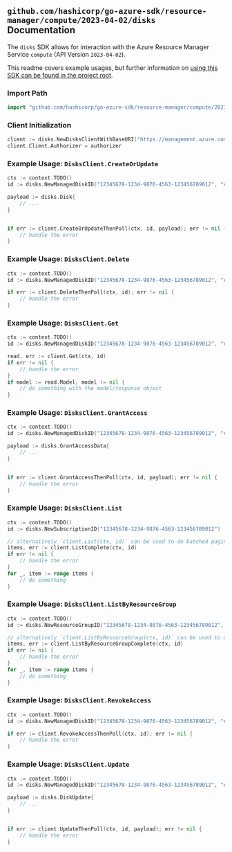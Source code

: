
## `github.com/hashicorp/go-azure-sdk/resource-manager/compute/2023-04-02/disks` Documentation

The `disks` SDK allows for interaction with the Azure Resource Manager Service `compute` (API Version `2023-04-02`).

This readme covers example usages, but further information on [using this SDK can be found in the project root](https://github.com/hashicorp/go-azure-sdk/tree/main/docs).

### Import Path

```go
import "github.com/hashicorp/go-azure-sdk/resource-manager/compute/2023-04-02/disks"
```


### Client Initialization

```go
client := disks.NewDisksClientWithBaseURI("https://management.azure.com")
client.Client.Authorizer = authorizer
```


### Example Usage: `DisksClient.CreateOrUpdate`

```go
ctx := context.TODO()
id := disks.NewManagedDiskID("12345678-1234-9876-4563-123456789012", "example-resource-group", "diskValue")

payload := disks.Disk{
	// ...
}


if err := client.CreateOrUpdateThenPoll(ctx, id, payload); err != nil {
	// handle the error
}
```


### Example Usage: `DisksClient.Delete`

```go
ctx := context.TODO()
id := disks.NewManagedDiskID("12345678-1234-9876-4563-123456789012", "example-resource-group", "diskValue")

if err := client.DeleteThenPoll(ctx, id); err != nil {
	// handle the error
}
```


### Example Usage: `DisksClient.Get`

```go
ctx := context.TODO()
id := disks.NewManagedDiskID("12345678-1234-9876-4563-123456789012", "example-resource-group", "diskValue")

read, err := client.Get(ctx, id)
if err != nil {
	// handle the error
}
if model := read.Model; model != nil {
	// do something with the model/response object
}
```


### Example Usage: `DisksClient.GrantAccess`

```go
ctx := context.TODO()
id := disks.NewManagedDiskID("12345678-1234-9876-4563-123456789012", "example-resource-group", "diskValue")

payload := disks.GrantAccessData{
	// ...
}


if err := client.GrantAccessThenPoll(ctx, id, payload); err != nil {
	// handle the error
}
```


### Example Usage: `DisksClient.List`

```go
ctx := context.TODO()
id := disks.NewSubscriptionID("12345678-1234-9876-4563-123456789012")

// alternatively `client.List(ctx, id)` can be used to do batched pagination
items, err := client.ListComplete(ctx, id)
if err != nil {
	// handle the error
}
for _, item := range items {
	// do something
}
```


### Example Usage: `DisksClient.ListByResourceGroup`

```go
ctx := context.TODO()
id := disks.NewResourceGroupID("12345678-1234-9876-4563-123456789012", "example-resource-group")

// alternatively `client.ListByResourceGroup(ctx, id)` can be used to do batched pagination
items, err := client.ListByResourceGroupComplete(ctx, id)
if err != nil {
	// handle the error
}
for _, item := range items {
	// do something
}
```


### Example Usage: `DisksClient.RevokeAccess`

```go
ctx := context.TODO()
id := disks.NewManagedDiskID("12345678-1234-9876-4563-123456789012", "example-resource-group", "diskValue")

if err := client.RevokeAccessThenPoll(ctx, id); err != nil {
	// handle the error
}
```


### Example Usage: `DisksClient.Update`

```go
ctx := context.TODO()
id := disks.NewManagedDiskID("12345678-1234-9876-4563-123456789012", "example-resource-group", "diskValue")

payload := disks.DiskUpdate{
	// ...
}


if err := client.UpdateThenPoll(ctx, id, payload); err != nil {
	// handle the error
}
```
